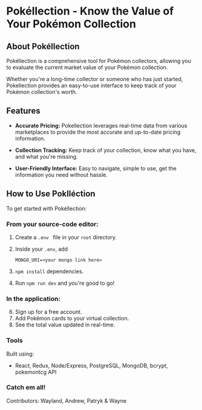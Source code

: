 # Pokéllection - Know the Value of Your Pokémon Collection

## About Pokéllection

Pokéllection is a comprehensive tool for Pokémon collectors, allowing you to evaluate the current market value of your Pokémon collection. 

Whether you're a long-time collector or someone who has just started, Pokellection provides an easy-to-use interface to keep track of your Pokémon collection's worth.

## Features

- **Accurate Pricing:** Pokellection leverages real-time data from various marketplaces to provide the most accurate and up-to-date pricing information.
  
- **Collection Tracking:** Keep track of your collection, know what you have, and what you're missing.

- **User-Friendly Interface:** Easy to navigate, simple to use, get the information you need without hassle.

## How to Use Poklléction

To get started with Pokéllection:

### From your source-code editor:
1. Create a ```.env ``` file in your ```root``` directory.
2. Inside your ```.env```, add 

    ```MONGO_URI=<your mongo link here>```
3. ``` npm install ``` dependencies.
4. Run ``` npm run dev ``` and you're good to go!
   
### In the application:
6. Sign up for a free account.
7. Add Pokémon cards to your virtual collection.
8. See the total value updated in real-time.
### Tools

Built using:

- React, Redux, Node/Express, PostgreSQL, MongoDB, bcrypt, pokemontcg API

### Catch em all!

Contributors: Wayland, Andrew, Patryk & Wayne
